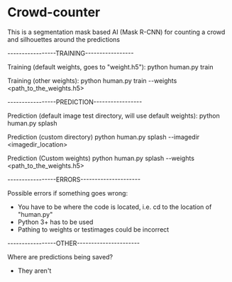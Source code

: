 # Crowd-counter
This is a segmentation mask based AI (Mask R-CNN) for counting a crowd and silhouettes around the predictions

-----------------TRAINING-----------------

Training (default weights, goes to "weight.h5"):
python human.py train

Training (other weights):
python human.py train --weights <path_to_the_weights.h5>


-----------------PREDICTION-----------------

Prediction (default image test directory, will use default weights):
python human.py splash

Prediction (custom directory)
python human.py splash --imagedir <imagedir_location>

Prediction (Custom weights)
python human.py splash --weights <path_to_the_weights.h5>


-----------------ERRORS---------------------

Possible errors if something goes wrong:
- You have to be where the code is located, i.e. cd to the location of "human.py"
- Python 3+ has to be used
- Pathing to weights or testimages could be incorrect


-----------------OTHER----------------------

Where are predictions being saved?
- They aren't

